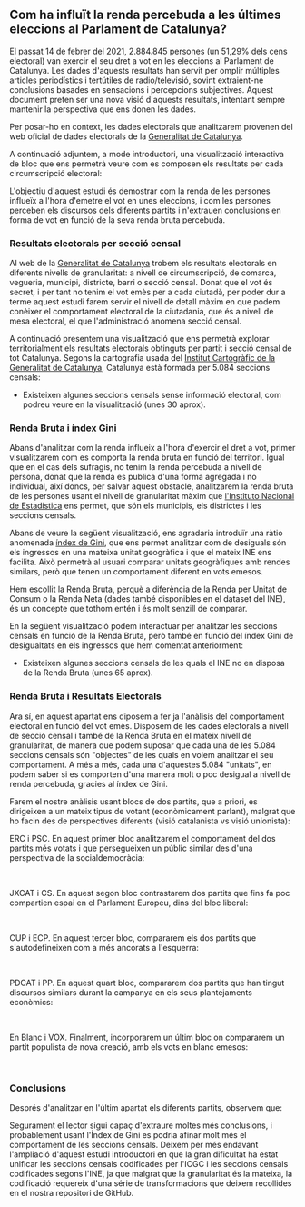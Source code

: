 ## Com ha influït la renda percebuda a les últimes eleccions al Parlament de Catalunya?

El passat 14 de febrer del 2021, 2.884.845 persones (un 51,29% dels cens electoral) van exercir el seu dret a vot en les eleccions al Parlament de Catalunya. Les dades d'aquests resultats han servit per omplir múltiples articles periodístics i tertútiles de radio/televisió, sovint extraient-ne conclusions basades en sensacions i percepcions subjectives. Aquest document preten ser una nova visió d'aquests resultats, intentant sempre mantenir la perspectiva que ens donen les dades.

Per posar-ho en context, les dades electorals que analitzarem provenen del web oficial de dades electorals de la
[Generalitat de Catalunya](https://gencat.cat/eleccions/resultatsparlament2021/resultados/resumen/AUCI).

A continuació adjuntem, a mode introductori, una visualització interactiva de bloc que ens permetrà veure com es composen els resultats per cada circumscripció electoral:

<div class="flourish-embed flourish-election" data-src="visualisation/8237234"><script src="https://public.flourish.studio/resources/embed.js"></script></div>

L'objectiu d'aquest estudi és demostrar com la renda de les persones influeïx a l'hora d'emetre el vot en unes eleccions, i com les persones perceben els discursos dels diferents partits i n'extrauen conclusions en forma de vot en funció de la seva renda bruta percebuda. 

### Resultats electorals per secció censal

Al web de la [Generalitat de Catalunya](https://gencat.cat/eleccions/resultatsparlament2021/resultados/resumen/AUCI) trobem els resultats electorals en diferents nivells de granularitat: a nivell de circumscripció, de comarca, vegueria, municipi, districte, barri o secció censal. Donat que el vot és secret, i per tant no tenim el vot emès per a cada ciutadà, per poder dur a terme aquest estudi farem servir el nivell de detall màxim en que podem conèixer el comportament electoral de la ciutadania, que és a nivell de mesa electoral, el que l'administració anomena secció censal.

A continuació presentem una visualització que ens permetrà explorar territorialment els resultats electorals obtinguts per partit i secció censal de tot Catalunya. Segons la cartografia usada del [Institut Cartogràfic de la Generalitat de Catalunya](https://www.icgc.cat/Descarregues/Cartografia-vectorial/Seccions-censals), Catalunya està formada per 5.084 seccions censals:

<div class="flourish-embed flourish-map" data-src="visualisation/8246354"><script src="https://public.flourish.studio/resources/embed.js"></script></div>
 
* Existeixen algunes seccions censals sense informació electoral, com podreu veure en la visualització (unes 30 aprox).

### Renda Bruta i índex Gini

Abans d'analitzar com la renda influeix a l'hora d'exercir el dret a vot, primer visualitzarem com es comporta la renda bruta en funció del territori. Igual que en el cas dels sufragis, no tenim la renda percebuda a nivell de persona, donat que la renda es publica d'una forma agregada i no individual, així doncs, per salvar aquest obstacle, analitzarem la renda bruta de les persones usant el nivell de granularitat màxim que [l'Instituto Nacional de Estadística](https://www.ine.es/dynt3/inebase/es/index.htm?padre=7132) ens permet, que són els municipis, els districtes i les seccions censals. 

Abans de veure la següent visualització, ens agradaria introduïr una ràtio anomenada [índex de Gini](https://ca.wikipedia.org/wiki/Coeficient_de_Gini), que ens permet analitzar com de desiguals són els ingressos en una mateixa unitat geogràfica i que el mateix INE ens facilita. Això permetrà al usuari comparar unitats geogràfiques amb rendes similars, però que tenen un comportament diferent en vots emesos.

Hem escollit la Renda Bruta, perquè a diferència de la Renda per Unitat de Consum o la Renda Neta (dades també disponibles en el dataset del INE), és un concepte que tothom entén i és molt senzill de comparar.

En la següent visualització podem interactuar per analitzar les seccions censals en funció de la Renda Bruta, però també en funció del índex Gini de desigualtats en els ingressos que hem comentat anteriorment:

<div class="flourish-embed flourish-map" data-src="visualisation/8246723"><script src="https://public.flourish.studio/resources/embed.js"></script></div>

* Existeixen algunes seccions censals de les quals el INE no en disposa de la Renda Bruta (unes 65 aprox).

### Renda Bruta i Resultats Electorals

Ara sí, en aquest apartat ens diposem a fer ja l'anàlisis del comportament electoral en funció del vot emès. Disposem de les dades electorals a nivell de secció censal i també de la Renda Bruta en el mateix nivell de granularitat, de manera que podem suposar que cada una de les 5.084 seccions censals són "objectes" de les quals en volem analitzar el seu comportament. A més a més, cada una d'aquestes 5.084 "unitats", en podem saber si es comporten d'una manera molt o poc desigual a nivell de renda percebuda, gracies al índex de Gini.

Farem el nostre anàlisis usant blocs de dos partits, que a priori, es dirigeixen a un mateix tipus de votant (econòmicament parlant), malgrat que ho facin des de perspectives diferents (visió catalanista vs visió unionista):

ERC i PSC. En aquest primer bloc analitzarem el comportament del dos partits més votats i que persegueixen un públic similar des d'una perspectiva de la socialdemocràcia: 

<div class="flourish-embed flourish-scatter" data-src="visualisation/8247441" style="width:48%; display: inline-block; vertical-align: top;"><script src="https://public.flourish.studio/resources/embed.js"></script></div>
<div class="flourish-embed flourish-scatter" data-src="visualisation/8247395" style="width:48%; display: inline-block; vertical-align: top;"><script src="https://public.flourish.studio/resources/embed.js"></script></div>

JXCAT i CS. En aquest segon bloc contrastarem dos partits que fins fa poc compartien espai en el Parlament Europeu, dins del bloc liberal:

<div class="flourish-embed flourish-scatter" data-src="visualisation/8247464" style="width:48%; display: inline-block; vertical-align: top;"><script src="https://public.flourish.studio/resources/embed.js"></script></div>
<div class="flourish-embed flourish-scatter" data-src="visualisation/8247488" style="width:48%; display: inline-block; vertical-align: top;"><script src="https://public.flourish.studio/resources/embed.js"></script></div>

CUP i ECP. En aquest tercer bloc, compararem els dos partits que s'autodefineixen com a més ancorats a l'esquerra:

<div class="flourish-embed flourish-scatter" data-src="visualisation/8247508" style="width:48%; display: inline-block; vertical-align: top;"><script src="https://public.flourish.studio/resources/embed.js"></script></div>
<div class="flourish-embed flourish-scatter" data-src="visualisation/8247529" style="width:48%; display: inline-block; vertical-align: top;"><script src="https://public.flourish.studio/resources/embed.js"></script></div>

PDCAT i PP. En aquest quart bloc, compararem dos partits que han tingut discursos similars durant la campanya en els seus plantejaments econòmics: 

<div class="flourish-embed flourish-scatter" data-src="visualisation/8246909" style="width:48%; display: inline-block; vertical-align: top;"><script src="https://public.flourish.studio/resources/embed.js"></script></div>
<div class="flourish-embed flourish-scatter" data-src="visualisation/8247352" style="width:48%; display: inline-block; vertical-align: top;"><script src="https://public.flourish.studio/resources/embed.js"></script></div>

En Blanc i VOX. Finalment, incorporarem un últim bloc on compararem un partit populista de nova creació, amb els vots en blanc emesos:

<div class="flourish-embed flourish-scatter" data-src="visualisation/8247579" style="width:48%; display: inline-block; vertical-align: top;"><script src="https://public.flourish.studio/resources/embed.js"></script></div>
<div class="flourish-embed flourish-scatter" data-src="visualisation/8247563" style="width:48%; display: inline-block; vertical-align: top;"><script src="https://public.flourish.studio/resources/embed.js"></script></div>

### Conclusions

Després d'analitzar en l'últim apartat els diferents partits, observem que:



Segurament el lector sigui capaç d'extraure moltes més conclusions, i probablement usant l'Índex de Gini es podria afinar molt més el comportament de les seccions censals. Deixem per més endavant l'ampliació d'aquest estudi introductori en que la gran dificultat ha estat unificar les seccions censals codificades per l'ICGC i les seccions censals codificades segons l'INE, ja que malgrat que la granularitat és la mateixa, la codificació requereix d'una série de transformacions que deixem recollides en el nostra repositori de GitHub.


